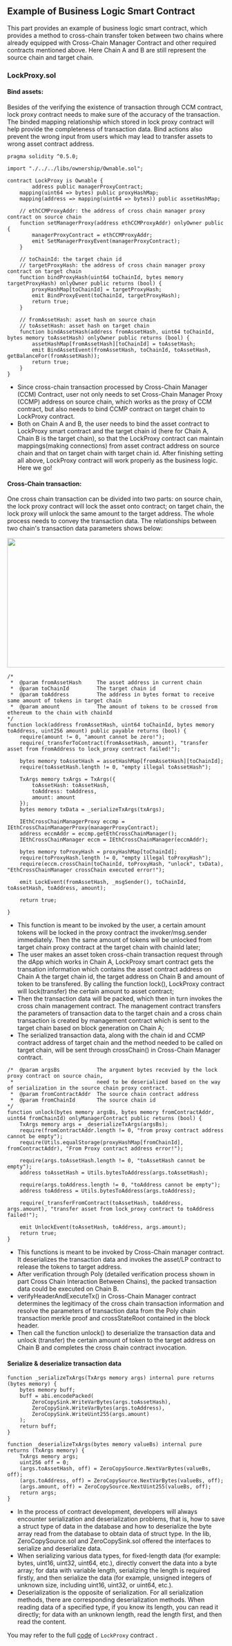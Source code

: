 ## Example of Business Logic Smart Contract

This part provides an example of business logic smart contract, which provides a method to cross-chain transfer token between two chains where already equipped with Cross-Chain Manager Contract and other required contracts mentioned above. Here Chain A and B are still represent the source chain and target chain.

### LockProxy.sol

#### Bind assets:

Besides of the verifying the existence of transaction through CCM contract, lock proxy contract needs to make sure of the accuracy of the transaction. The binded mapping relationship which stored in lock proxy contract will help provide the completeness of transaction data. Bind actions also prevent the wrong input from users which may lead to transfer assets to wrong asset contract address.

```solidity
pragma solidity ^0.5.0;

import "./../../libs/ownership/Ownable.sol";

contract LockProxy is Ownable {
		address public managerProxyContract;
    mapping(uint64 => bytes) public proxyHashMap;
    mapping(address => mapping(uint64 => bytes)) public assetHashMap;
    
    // ethCCMProxyAddr: the address of cross chain manager proxy contract on source chain           
    function setManagerProxy(address ethCCMProxyAddr) onlyOwner public {
        managerProxyContract = ethCCMProxyAddr;
        emit SetManagerProxyEvent(managerProxyContract);
    }
    
    // toChainId: the target chain id
    // targetProxyHash: the address of cross chain manager proxy contract on target chain
    function bindProxyHash(uint64 toChainId, bytes memory targetProxyHash) onlyOwner public returns (bool) {
        proxyHashMap[toChainId] = targetProxyHash;
        emit BindProxyEvent(toChainId, targetProxyHash);
        return true;
    }
    
    // fromAssetHash: asset hash on source chain 
    // toAssetHash: asset hash on target chain
    function bindAssetHash(address fromAssetHash, uint64 toChainId, bytes memory toAssetHash) onlyOwner public returns (bool) {
        assetHashMap[fromAssetHash][toChainId] = toAssetHash;
        emit BindAssetEvent(fromAssetHash, toChainId, toAssetHash, getBalanceFor(fromAssetHash));
        return true;
    }
}
```

- Since cross-chain transaction processed by Cross-Chain Manager (CCM) Contract, user not only needs to set Cross-Chain Manager Proxy (CCMP) address on source chain, which works as the proxy of CCM contract, but also needs to bind CCMP contract on target chain to LockProxy contract. 
- Both on Chain A and B, the user needs to bind the asset contract to LockProxy smart contract and the target chain id (here for Chain A, Chain B is the target chain), so that the LockProxy contract can maintain mappings(making connections) from asset contract address on source chain and that on target chain with target chain id. After finishing setting all above, LockProxy contract will work properly as the business logic. Here we go!

#### Cross-Chain transaction:

One cross chain transaction can be divided into two parts: on source chain, the lock proxy contract will lock the asset onto contract; on target chain, the lock proxy will unlock the same amount to the target address. The whole process needs to convey the transaction data. The relationships between two chain's transaction data parameters shows below:

<div align=center><img width="600" height="300" src="resources/dataflow.jpeg"/></div>

```solidity
/*  
 *  @param fromAssetHash     The asset address in current chain
 *  @param toChainId         The target chain id
 *  @param toAddress         The address in bytes format to receive same amount of tokens in target chain 
 *  @param amount            The amount of tokens to be crossed from ethereum to the chain with chainId
*/
function lock(address fromAssetHash, uint64 toChainId, bytes memory toAddress, uint256 amount) public payable returns (bool) {
    require(amount != 0, "amount cannot be zero!");
    require(_transferToContract(fromAssetHash, amount), "transfer asset from fromAddress to lock_proxy contract failed!");
        
    bytes memory toAssetHash = assetHashMap[fromAssetHash][toChainId];
    require(toAssetHash.length != 0, "empty illegal toAssetHash");

    TxArgs memory txArgs = TxArgs({
        toAssetHash: toAssetHash,
        toAddress: toAddress,
        amount: amount
    });
    bytes memory txData = _serializeTxArgs(txArgs);
        
    IEthCrossChainManagerProxy eccmp = IEthCrossChainManagerProxy(managerProxyContract);
    address eccmAddr = eccmp.getEthCrossChainManager();
    IEthCrossChainManager eccm = IEthCrossChainManager(eccmAddr);
        
    bytes memory toProxyHash = proxyHashMap[toChainId];
    require(toProxyHash.length != 0, "empty illegal toProxyHash");
    require(eccm.crossChain(toChainId, toProxyHash, "unlock", txData), "EthCrossChainManager crossChain executed error!");

    emit LockEvent(fromAssetHash, _msgSender(), toChainId, toAssetHash, toAddress, amount);
        
    return true;

}
```

- This function is meant to be invoked by the user, a certain amount tokens will be locked in the proxy contract the invoker/msg.sender immediately. Then the same amount of tokens will be unlocked from target chain proxy contract at the target chain with chainId later;
- The user makes an asset token cross-chain transaction request through the dApp which works in Chain A, LockProxy smart contract gets the transation information which contains the asset contract address on Chain A the target chain id, the target address on Chain B and amount of token to be transfered. By calling the function lock(), LockProxy contract will lock(transfer) the certain amount to asset contract;
- Then the transaction data will be packed, which then in turn invokes the cross chain management contract. The management contract transfers the parameters of transaction data to the target chain and a cross chain transaction is created by management contract which is sent to the target chain based on block generation on Chain A;
- The serialized transaction data, along with the chain id and CCMP contract address of target chain and the method needed to be called on target chain, will be sent through crossChain() in Cross-Chain Manager contract.

```solidity
/*  @param argsBs            The argument bytes recevied by the lock proxy contract on source chain, 
 *                           need to be deserialized based on the way of serialization in the source chain proxy contract.
 *  @param fromContractAddr  The source chain contract address
 *  @param fromChainId       The source chain id
*/
function unlock(bytes memory argsBs, bytes memory fromContractAddr, uint64 fromChainId) onlyManagerContract public returns (bool) {
    TxArgs memory args = _deserializeTxArgs(argsBs);
    require(fromContractAddr.length != 0, "from proxy contract address cannot be empty");
    require(Utils.equalStorage(proxyHashMap[fromChainId], fromContractAddr), "From Proxy contract address error!");
        
    require(args.toAssetHash.length != 0, "toAssetHash cannot be empty");
    address toAssetHash = Utils.bytesToAddress(args.toAssetHash);

    require(args.toAddress.length != 0, "toAddress cannot be empty");
    address toAddress = Utils.bytesToAddress(args.toAddress);

    require(_transferFromContract(toAssetHash, toAddress, args.amount), "transfer asset from lock_proxy contract to toAddress failed!");
        
    emit UnlockEvent(toAssetHash, toAddress, args.amount);
    return true;
}
```

- This functions is meant to be invoked by Cross-Chain manager contract. It deserializes the transaction data and invokes the asset/LP contract to release the tokens to target address.
- After verification through Poly (detailed verification process shown in part Cross Chain Interaction Between Chains), the packed transaction data could be executed on Chain B.
- verifyHeaderAndExecuteTx() in Cross-Chain Manager contract determines the legitimacy of the cross chain transaction information and resolve the parameters of transaction data from the Poly chain transaction merkle proof and crossStateRoot contained in the block header.
- Then call the function unlock() to deserialize the transaction data and unlock (transfer) the certain amount of token to the target address on Chain B and completes the cross chain contract invocation. 

#### Serialize & deserialize transaction data

```solidity
function _serializeTxArgs(TxArgs memory args) internal pure returns (bytes memory) {
    bytes memory buff;
    buff = abi.encodePacked(
        ZeroCopySink.WriteVarBytes(args.toAssetHash),
        ZeroCopySink.WriteVarBytes(args.toAddress),
        ZeroCopySink.WriteUint255(args.amount)
    );
    return buff;
}

function _deserializeTxArgs(bytes memory valueBs) internal pure returns (TxArgs memory) {
    TxArgs memory args;
    uint256 off = 0;
    (args.toAssetHash, off) = ZeroCopySource.NextVarBytes(valueBs, off);
    (args.toAddress, off) = ZeroCopySource.NextVarBytes(valueBs, off);
    (args.amount, off) = ZeroCopySource.NextUint255(valueBs, off);
    return args;
}
```

- In the process of contract development, developers will always encounter serialization and deserialization problems, that is, how to save a struct type of data in the database and how to deserialize the byte array read from the database to obtain data of struct type. In the lib, ZeroCopySource.sol and ZeroCopySink.sol offered the interfaces to serialize and deserialize data. 
- When serializing various data types, for fixed-length data (for example: bytes, uint16, uint32, uint64, etc.), directly convert the data into a byte array; for data with variable length, serializing the length is required firstly, and then serialize the data (for example, unsigned integers of unknown size, including uint16, uint32, or uint64, etc.).
- Deserialization is the opposite of serialization. For all serialization methods, there are corresponding deserialization methods. When reading data of a specified type, if you know its length, you can read it directly; for data with an unknown length, read the length first, and then read the content.

You may refer to the full [code](https://github.com/polynetwork/eth-contracts/blob/master/contracts/core/lock_proxy/LockProxy.sol) of `LockProxy` contract . 